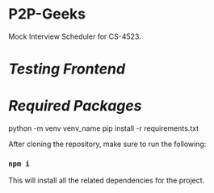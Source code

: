 # P2P-Geeks
Mock Interview Scheduler for CS-4523. 

# _Testing Frontend_

# _Required Packages_
python -m venv venv_name
pip install -r requirements.txt

After cloning the repository, make sure to run the following:
### `npm i` 
This will install all the related dependencies for the project. 
